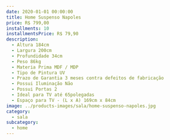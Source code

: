 ```yaml
---
date: 2020-01-01 00:00:00
title: Home Suspenso Napoles
price: R$ 799,00
installments: 10
installmentsPrice: R$ 79,90
description:
  - Altura 184cm
  - Largura 200cm
  - Profundidade 34cm
  - Peso 86kg
  - Materia Prima MDF / MDP
  - Tipo de Pintura UV
  - Prazo de Garantia 3 meses contra defeitos de fabricação
  - Possui Iluminação Não
  - Possui Portas 2
  - Ideal para TV até 65polegadas
  - Espaço para TV - (L x A) 169cm x 84cm
image: ../products-images/sala/home-suspenso-napoles.jpg
category:
  - sala
subcategory:
  - home
---
```

